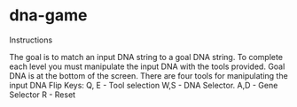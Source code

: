dna-game
========

Instructions

The goal is to match an input DNA string to a goal DNA string. To complete each level you must manipulate the input DNA with the tools provided. Goal DNA is at the bottom of the screen.
There are four tools for manipulating the input DNA
Flip
Keys:
	Q, E - Tool selection
	W,S - DNA Selector.
	A,D - Gene Selector
	R - Reset
